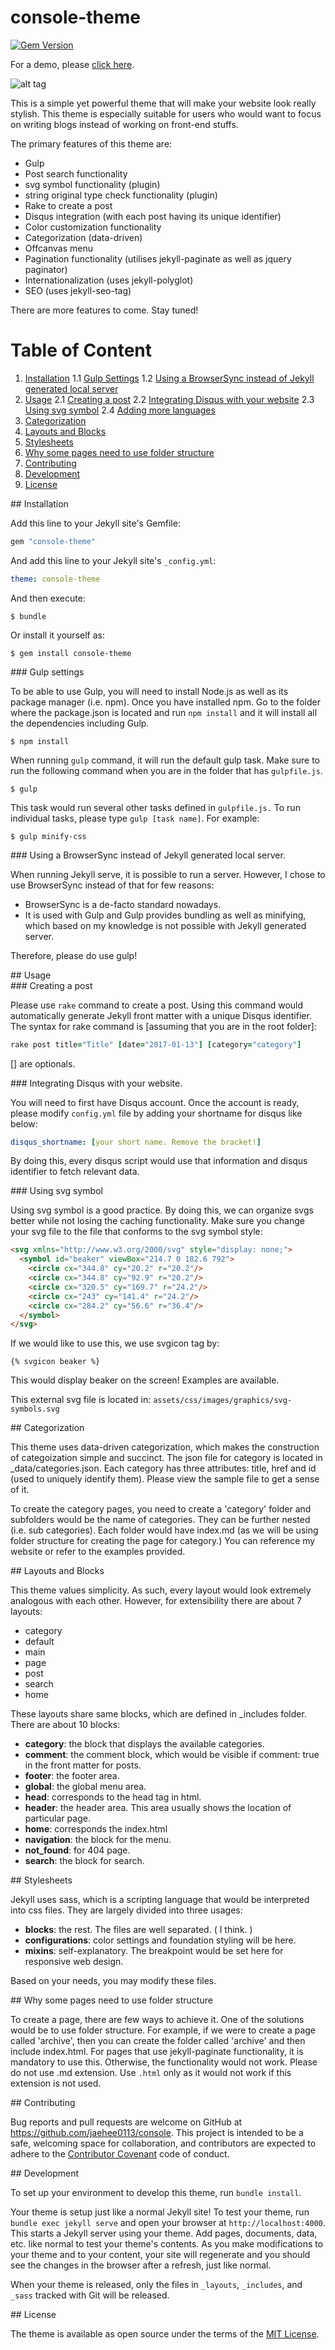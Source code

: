 # console-theme

[![Gem Version](https://badge.fury.io/rb/console-theme.svg)](https://badge.fury.io/rb/console-theme)

For a demo, please [click here](http://jaehee0113.github.io/console).

![alt tag](http://jaehee0113.github.io/console/screenshot.png)

This is a simple yet powerful theme that will make your website look really stylish. This theme is especially suitable for users who would want to focus on writing blogs instead of working on front-end stuffs.

The primary features of this theme are:
* Gulp
* Post search functionality
* svg symbol functionality (plugin)
* string original type check functionality (plugin)
* Rake to create a post
* Disqus integration (with each post having its unique identifier)
* Color customization functionality
* Categorization (data-driven)
* Offcanvas menu
* Pagination functionality (utilises jekyll-paginate as well as jquery paginator)
* Internationalization (uses jekyll-polyglot)
* SEO (uses jekyll-seo-tag)

There are more features to come. Stay tuned!

# Table of Content

1. [Installation](#installation)
  1.1 [Gulp Settings](#gulp-settings)
  1.2 [Using a BrowserSync instead of Jekyll generated local server](#why-browsersync)
2. [Usage](#usage)
  2.1 [Creating a post](#create-post)
  2.2 [Integrating Disqus with your website](#integrate-disqus)
  2.3 [Using svg symbol](#use-svg-symbol)
  2.4 [Adding more languages](#add-languages)
3. [Categorization](#categorization)
4. [Layouts and Blocks](#layout-block)
5. [Stylesheets](#stylesheets)
6. [Why some pages need to use folder structure](#why-use-folder-structure)
7. [Contributing](#contributing)
8. [Development](#development)
9. [License](#license)

<div id='installation'></div>
## Installation

Add this line to your Jekyll site's Gemfile:

```ruby
gem "console-theme"
```

And add this line to your Jekyll site's `_config.yml`:

```yaml
theme: console-theme
```

And then execute:

    $ bundle

Or install it yourself as:

    $ gem install console-theme

<div id='gulp-settings'></div>
### Gulp settings

To be able to use Gulp, you will need to install Node.js as well as its package manager (i.e. npm). Once you have installed npm. Go to the folder where the package.json is located and run `npm install` and it will install all the dependencies including Gulp.

    $ npm install

When running `gulp` command, it will run the default gulp task. Make sure to run the following command when you are in the folder that has `gulpfile.js`.

    $ gulp

This task would run several other tasks defined in `gulpfile.js.` To run individual tasks, please type `gulp [task name]`. For example:

    $ gulp minify-css

<div id='why-browsersync'></div>
### Using a BrowserSync instead of Jekyll generated local server.

When running Jekyll serve, it is possible to run a server. However, I chose to use BrowserSync instead of that for few reasons:

* BrowserSync is a de-facto standard nowadays.
* It is used with Gulp and Gulp provides bundling as well as minifying, which based on my knowledge is not possible with Jekyll generated server.

Therefore, please do use gulp!

<div id='usage'></div>
## Usage

<div id='create-post'></div>
### Creating a post

Please use `rake` command to create a post. Using this command would automatically generate Jekyll front matter with a unique Disqus identifier. The syntax for rake command is [assuming that you are in the root folder]:

```ruby
rake post title="Title" [date="2017-01-13"] [category="category"]
```

[] are optionals.

<div id='integrate-disqus'></div>
### Integrating Disqus with your website.

You will need to first have Disqus account. Once the account is ready, please modify `config.yml` file by adding your shortname for disqus like below:

```yaml
disqus_shortname: [your short name. Remove the bracket!]
```

By doing this, every disqus script would use that information and disqus identifier to fetch relevant data.

<div id='use-svg-symbol'></div>
### Using svg symbol

Using svg symbol is a good practice. By doing this, we can organize svgs better while not losing the caching functionality. Make sure you change your svg file to the file that conforms to the svg symbol style:

```html
<svg xmlns="http://www.w3.org/2000/svg" style="display: none;">
  <symbol id="beaker" viewBox="214.7 0 182.6 792">
    <circle cx="344.8" cy="20.2" r="20.2"/>
    <circle cx="344.8" cy="92.9" r="20.2"/>
    <circle cx="320.5" cy="169.7" r="24.2"/>
    <circle cx="243" cy="141.4" r="24.2"/>
    <circle cx="284.2" cy="56.6" r="36.4"/>
  </symbol>
</svg>
```

If we would like to use this, we use svgicon tag by:

```liquid
{% svgicon beaker %}
```

This would display beaker on the screen! Examples are available.

This external svg file is located in: `assets/css/images/graphics/svg-symbols.svg`

<div id='categorization'></div>
## Categorization

This theme uses data-driven categorization, which makes the construction of categoization simple and succinct. The json file for category is located in _data/categories.json. Each category has three attributes: title, href and id (used to uniquely identify them). Please view the sample file to get a sense of it.

To create the category pages, you need to create a 'category' folder and subfolders would be the name of categories. They can be further nested (i.e. sub categories). Each folder would have index.md (as we will be using folder structure for creating the page for category.) You can reference my website or refer to the examples provided.

<div id='layout-block'></div>
## Layouts and Blocks

This theme values simplicity. As such, every layout would look extremely analogous with each other. However, for extensibility there are about 7 layouts:

* category
* default
* main
* page
* post
* search
* home

These layouts share same blocks, which are defined in _includes folder. There are about 10 blocks:

* **category**: the block that displays the available categories.
* **comment**: the comment block, which would be visible if comment: true in the front matter for posts.
* **footer**: the footer area.
* **global**: the global menu area.
* **head**: corresponds to the head tag in html.
* **header**: the header area. This area usually shows the location of particular page.
* **home**: corresponds the index.html
* **navigation**: the block for the menu.
* **not_found**: for 404 page.
* **search**: the block for search.

<div id='stylesheets'></div>
## Stylesheets

Jekyll uses sass, which is a scripting language that would be interpreted into css files. They are largely divided into three usages:

* **blocks**: the rest. The files are well separated. ( I think. )
* **configurations**: color settings and foundation styling will be here.
* **mixins**: self-explanatory. The breakpoint would be set here for responsive web design.

Based on your needs, you may modify these files.

<div id='why-use-folder-structure'></div>
## Why some pages need to use folder structure

To create a page, there are few ways to achieve it. One of the solutions would be to use folder structure. For example, if we were to create a page called 'archive', then you can create the folder called 'archive' and then include index.html.  For pages that use jekyll-paginate functionality, it is mandatory to use this. Otherwise, the functionality would not work. Please do not use .md extension. Use `.html` only as it would not work if this extension is not used.

<div id='contributing'></div>
## Contributing

Bug reports and pull requests are welcome on GitHub at https://github.com/jaehee0113/console. This project is intended to be a safe, welcoming space for collaboration, and contributors are expected to adhere to the [Contributor Covenant](http://contributor-covenant.org) code of conduct.

<div id='development'></div>
## Development

To set up your environment to develop this theme, run `bundle install`.

Your theme is setup just like a normal Jekyll site! To test your theme, run `bundle exec jekyll serve` and open your browser at `http://localhost:4000`. This starts a Jekyll server using your theme. Add pages, documents, data, etc. like normal to test your theme's contents. As you make modifications to your theme and to your content, your site will regenerate and you should see the changes in the browser after a refresh, just like normal.

When your theme is released, only the files in `_layouts`, `_includes`, and `_sass` tracked with Git will be released.

<div id='license'></div>
## License

The theme is available as open source under the terms of the [MIT License](http://opensource.org/licenses/MIT).
